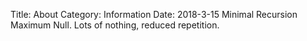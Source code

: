 Title: About
Category: Information
Date: 2018-3-15
Minimal Recursion Maximum Null. Lots of nothing, reduced repetition.
